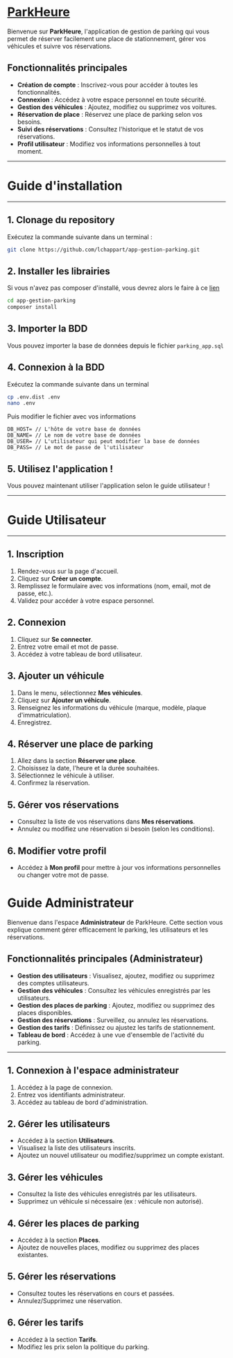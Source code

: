 # [ParkHeure](http://parkheure.fr)

Bienvenue sur **ParkHeure**, l'application de gestion de parking qui vous permet de réserver facilement une place de stationnement, gérer vos véhicules et suivre vos réservations.

## Fonctionnalités principales

- **Création de compte** : Inscrivez-vous pour accéder à toutes les fonctionnalités.
- **Connexion** : Accédez à votre espace personnel en toute sécurité.
- **Gestion des véhicules** : Ajoutez, modifiez ou supprimez vos voitures.
- **Réservation de place** : Réservez une place de parking selon vos besoins.
- **Suivi des réservations** : Consultez l'historique et le statut de vos réservations.
- **Profil utilisateur** : Modifiez vos informations personnelles à tout moment.

---

# Guide d'installation
---
## 1. Clonage du repository

Exécutez la commande suivante dans un terminal : 
```bash
git clone https://github.com/lchappart/app-gestion-parking.git
````

## 2. Installer les librairies
Si vous n'avez pas composer d'installé, vous devrez alors le faire à ce [lien](https://getcomposer.org/)
```bash
cd app-gestion-parking
composer install
```

## 3. Importer la BDD
Vous pouvez importer la base de données depuis le fichier ```parking_app.sql```

## 4. Connexion à la BDD
Exécutez la commande suivante dans un terminal
```bash
cp .env.dist .env
nano .env
```
Puis modifier le fichier avec vos informations
```
DB_HOST= // L'hôte de votre base de données
DB_NAME= // Le nom de votre base de données
DB_USER= // L'utilisateur qui peut modifier la base de données
DB_PASS= // Le mot de passe de l'utilisateur
```

## 5. Utilisez l'application !

Vous pouvez maintenant utiliser l'application selon le guide utilisateur !

---

# Guide Utilisateur

---

## 1. Inscription

1. Rendez-vous sur la page d'accueil.
2. Cliquez sur **Créer un compte**.
3. Remplissez le formulaire avec vos informations (nom, email, mot de passe, etc.).
4. Validez pour accéder à votre espace personnel.

## 2. Connexion

1. Cliquez sur **Se connecter**.
2. Entrez votre email et mot de passe.
3. Accédez à votre tableau de bord utilisateur.

## 3. Ajouter un véhicule

1. Dans le menu, sélectionnez **Mes véhicules**.
2. Cliquez sur **Ajouter un véhicule**.
3. Renseignez les informations du véhicule (marque, modèle, plaque d'immatriculation).
4. Enregistrez.

## 4. Réserver une place de parking

1. Allez dans la section **Réserver une place**.
2. Choisissez la date, l'heure et la durée souhaitées.
3. Sélectionnez le véhicule à utiliser.
4. Confirmez la réservation.

## 5. Gérer vos réservations

- Consultez la liste de vos réservations dans **Mes réservations**.
- Annulez ou modifiez une réservation si besoin (selon les conditions).

## 6. Modifier votre profil

- Accédez à **Mon profil** pour mettre à jour vos informations personnelles ou changer votre mot de passe.

# Guide Administrateur

Bienvenue dans l'espace **Administrateur** de ParkHeure. Cette section vous explique comment gérer efficacement le parking, les utilisateurs et les réservations.

## Fonctionnalités principales (Administrateur)

- **Gestion des utilisateurs** : Visualisez, ajoutez, modifiez ou supprimez des comptes utilisateurs.
- **Gestion des véhicules** : Consultez les véhicules enregistrés par les utilisateurs.
- **Gestion des places de parking** : Ajoutez, modifiez ou supprimez des places disponibles.
- **Gestion des réservations** : Surveillez, ou annulez les réservations.
- **Gestion des tarifs** : Définissez ou ajustez les tarifs de stationnement.
- **Tableau de bord** : Accédez à une vue d'ensemble de l'activité du parking.

---

## 1. Connexion à l'espace administrateur

1. Accédez à la page de connexion.
2. Entrez vos identifiants administrateur.
3. Accédez au tableau de bord d'administration.

## 2. Gérer les utilisateurs

- Accédez à la section **Utilisateurs**.
- Visualisez la liste des utilisateurs inscrits.
- Ajoutez un nouvel utilisateur ou modifiez/supprimez un compte existant.

## 3. Gérer les véhicules

- Consultez la liste des véhicules enregistrés par les utilisateurs.
- Supprimez un véhicule si nécessaire (ex : véhicule non autorisé).

## 4. Gérer les places de parking

- Accédez à la section **Places**.
- Ajoutez de nouvelles places, modifiez ou supprimez des places existantes.

## 5. Gérer les réservations

- Consultez toutes les réservations en cours et passées.
- Annulez/Supprimez une réservation.

## 6. Gérer les tarifs

- Accédez à la section **Tarifs**.
- Modifiez les prix selon la politique du parking.
